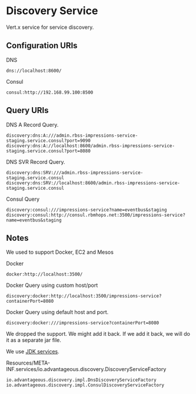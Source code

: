 # Discovery Service
Vert.x service for service discovery.

## Configuration URIs


DNS
```
dns://localhost:8600/
```

Consul
```
consul:http://192.168.99.100:8500
```
## Query URIs



DNS A Record Query.
```
discovery:dns:A:///admin.rbss-impressions-service-staging.service.consul?port=9090
discovery:dns:A://localhost:8600/admin.rbss-impressions-service-staging.service.consul?port=8080
```

DNS SVR Record Query.

```
discovery:dns:SRV:///admin.rbss-impressions-service-staging.service.consul
discovery:dns:SRV://localhost:8600/admin.rbss-impressions-service-staging.service.consul
```

Consul Query
```
discovery:consul:///impressions-service?name=eventbus&staging
discovery:consul:http://consul.rbmhops.net:3500/impressions-service?name=eventbus&staging
```


## Notes
We used to support Docker, EC2 and Mesos

Docker
```
docker:http://localhost:3500/
```


Docker Query using custom host/port
```
discovery:docker:http://localhost:3500/impressions-service?containerPort=8080
```


Docker Query using default host and port.
```
discovery:docker:///impressions-service?containerPort=8080
```

We dropped the support. We might add it back. 
If we add it back, we will do it as a separate jar file.

We use [JDK services](https://docs.oracle.com/javase/7/docs/api/java/util/ServiceLoader.html).

Resources/META-INF.services/io.advantageous.discovery.DiscoveryServiceFactory
```
io.advantageous.discovery.impl.DnsDiscoveryServiceFactory
io.advantageous.discovery.impl.ConsulDiscoveryServiceFactory
```

